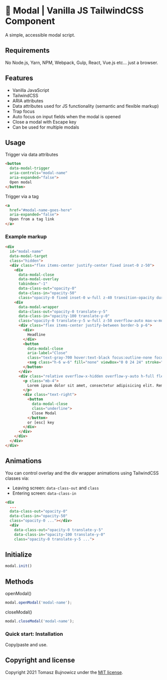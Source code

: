 # 🚀 Modal | Vanilla JS TailwindCSS Component

A simple, accessible modal script.

## Requirements
No Node.js, Yarn, NPM, Webpack, Gulp, React, Vue.js etc... just a browser.

## Features
- Vanilla JavaScript
- TailwindCSS
- ARIA attributes
- Data attributes used for JS functionality (semantic and flexible markup)
- Trap focus
- Auto focus on input fields when the modal is opened
- Close a modal with Escape key
- Can be used for multiple modals

## Usage

Trigger via data attributes
```html
<button
  data-modal-trigger
  aria-controls="modal-name"
  aria-expanded="false">
  Open modal
</button>
```

Trigger via a tag
```html
<a
  href="#modal-name-goes-here"
  aria-expanded="false">
  Open from a tag link
</a>
```

### Example markup
```html
<div
  id="modal-name"
  data-modal-target
  class="hidden">
  <div class="flex items-center justify-center fixed inset-0 z-50">
    <div
      data-modal-close
      data-modal-overlay
      tabindex="-1"
      data-class-out="opacity-0"
      data-class-in="opacity-50"
      class="opacity-0 fixed inset-0 w-full z-40 transition-opacity duration-300 bg-black select-none"></div>
    <div
      data-modal-wrapper
      data-class-out="opacity-0 translate-y-5"
      data-class-in="opacity-100 translate-y-0"
      class="opacity-0 translate-y-5 w-full z-50 overflow-auto max-w-md max-h-screen scrolling-touch transition-all duration-300 bg-white flex flex-col transform shadow-xl rounded-md m-5">
      <div class="flex items-center justify-between border-b p-6">
        <div>
          Headline
        </div>
        <button
          data-modal-close
          aria-label="Close"
          class="text-gray-700 hover:text-black focus:outline-none focus:text-black transition ease-in-out duration-150 ml-auto">
          <svg class="h-6 w-6" fill="none" viewBox="0 0 24 24" stroke="currentColor"><path stroke-linecap="round" stroke-linejoin="round" stroke-width="2" d="M6 18L18 6M6 6l12 12" /></svg>
        </button>
      </div>
      <div class="relative overflow-x-hidden overflow-y-auto h-full flex-grow p-5">
        <p class="mb-4">
          Lorem ipsum dolor sit amet, consectetur adipisicing elit. Rem in aliquid nulla, sed veritatis, officiis ea aut natus quas voluptates perferendis ratione modi ab qui omnis cum labore alias eos.
        </p>
        <div class="text-right">
          <button
            data-modal-close
            class="underline">
            Close Modal
          </button>
          or [esc] key
        </div>
      </div>
    </div>
  </div>
</div>
```

## Animations
You can control overlay and the div wrapper animations using TailwindCSS classes via:

- Leaving screen: `data-class-out` and `class`
- Entering screen: `data-class-in`

```html
<div
  ...
  data-class-out="opacity-0"
  data-class-in="opacity-50"
  class="opacity-0 ..."></div>
  <div
    data-class-out="opacity-0 translate-y-5"
    data-class-in="opacity-100 translate-y-0"
    class="opacity-0 translate-y-5 ...">

```

## Initialize
```javascript
modal.init()
```

## Methods

openModal()
```javascript
modal.openModal('modal-name');
```

closeModal()
```javascript
modal.closeModal('modal-name');
```

### Quick start: Installation
Copy/paste and use.

## Copyright and license
Copyright 2021 Tomasz Bujnowicz under the [MIT license](http://opensource.org/licenses/MIT).
